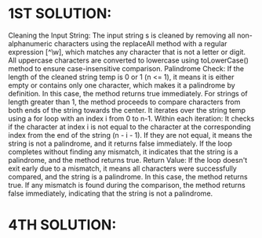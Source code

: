 # 1ST SOLUTION: 
Cleaning the Input String:
The input string s is cleaned by removing all non-alphanumeric characters using the replaceAll method with a regular expression [^\w], which matches any character that is not a letter or digit.
All uppercase characters are converted to lowercase using toLowerCase() method to ensure case-insensitive comparison.
Palindrome Check:
If the length of the cleaned string temp is 0 or 1 (n <= 1), it means it is either empty or contains only one character, which makes it a palindrome by definition. In this case, the method returns true immediately.
For strings of length greater than 1, the method proceeds to compare characters from both ends of the string towards the center.
It iterates over the string temp using a for loop with an index i from 0 to n-1. Within each iteration:
It checks if the character at index i is not equal to the character at the corresponding index from the end of the string (n - i - 1). If they are not equal, it means the string is not a palindrome, and it returns false immediately.
If the loop completes without finding any mismatch, it indicates that the string is a palindrome, and the method returns true.
Return Value:
If the loop doesn't exit early due to a mismatch, it means all characters were successfully compared, and the string is a palindrome. In this case, the method returns true.
If any mismatch is found during the comparison, the method returns false immediately, indicating that the string is not a palindrome.

# 4TH SOLUTION:

